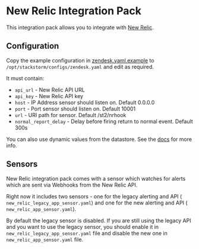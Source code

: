 # New Relic Integration Pack

This integration pack allows you to integrate with
[New Relic](http://newrelic.com/).

## Configuration

Copy the example configuration in [zendesk.yaml.example](./zendesk.yaml.example)
to `/opt/stackstorm/configs/zendesk.yaml` and edit as required.

It must contain:

* ``api_url`` - New Relic API URL
* ``api_key`` - New Relic API key
* ``host`` - IP Address sensor should listen on. Default 0.0.0.0
* ``port`` - Port sensor should listen on. Default 10001
* ``url`` - URI path for sensor. Default /st2/nrhook
* ``normal_report_delay`` - Delay before firing return to normal event. Default 300s

You can also use dynamic values from the datastore. See the
[docs](https://docs.stackstorm.com/reference/pack_configs.html) for more info.

## Sensors

New Relic integration pack comes with a sensor which watches for alerts which
are sent via Webhooks from the New Relic API.

Right now it includes two sensors - one for the legacy alerting and API (
``new_relic_legacy_app_sensor.yaml``) and one for the new alerting and API (
``new_relic_app_sensor.yaml``).

By default the legacy sensor is disabled. If you are still using the legacy API
and you want to use the legacy sensor, you should enable it in 
``new_relic_legacy_app_sensor.yaml`` file and disable the new one in
``new_relic_app_sensor.yaml`` file.
